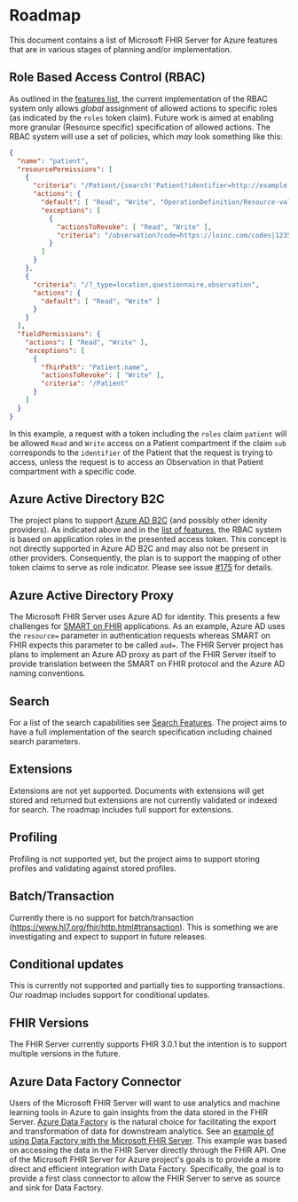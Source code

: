 # Roadmap
This document contains a list of Microsoft FHIR Server for Azure features that are in various stages of planning and/or implementation.

## Role Based Access Control (RBAC)
As outlined in the [features list](Features.md#role-based-access-control), the current implementation of the RBAC system only allows *global* assignment of allowed actions to specific roles (as indicated by the `roles` token claim). Future work is aimed at enabling more granular (Resource specific) specification of allowed actions. The RBAC system will use a set of policies, which *may* look something like this:

```json
{
  "name": "patient",
  "resourcePermissions": [
    {
      "criteria": "/Patient/{search('Patient?identifier=http://example.com/aad|{claims('sub')}', 'id', 3600)}/*",
      "actions": {
        "default": [ "Read", "Write", "OperationDefinition/Resource-validate" ],
        "exceptions": [
          {
            "actionsToRevoke": [ "Read", "Write" ],
            "criteria": "/observation?code=https://loinc.com/codes|1235"
          }
        ]
      }
    },
    {
      "criteria": "/?_type=location,questionnaire,observation",
      "actions": {
        "default": [ "Read", "Write" ]
      }
    }
  ],
  "fieldPermissions": {
    "actions": [ "Read", "Write" ],
    "exceptions": [
      {
        "fhirPath": "Patient.name",
        "actionsToRevoke": [ "Write" ],
        "criteria": "/Patient"
      }
    ]
  }
}
```
In this example, a request with a token including the `roles` claim `patient` will be allowed `Read` and `Write` access on a Patient compartment if the claim `sub` corresponds to the `identifier` of the Patient that the request is trying to access, unless the request is to access an Observation in that Patient compartment with a specific code.

## Azure Active Directory B2C
The project plans to support [Azure AD B2C](https://azure.microsoft.com/en-us/services/active-directory-b2c/) (and possibly other idenity providers). As indicated above and in the [list of features](Features.md#role-based-access-control), the RBAC system is based on application roles in the presented access token. This concept is not directly supported in Azure AD B2C and may also not be present in other providers. Consequently, the plan is to support the mapping of other token claims to serve as role indicator. Please see issue [#175](https://github.com/Microsoft/fhir-server/issues/175) for details.

## Azure Active Directory Proxy
The Microsoft FHIR Server uses Azure AD for identity. This presents a few challenges for [SMART on FHIR](http://docs.smarthealthit.org/) applications. As an example, Azure AD uses the `resource=` parameter in authentication requests whereas SMART on FHIR expects this parameter to be called `aud=`. The FHIR Server project has plans to implement an Azure AD proxy as part of the FHIR Server itself to provide translation between the SMART on FHIR protocol and the Azure AD naming conventions.   

## Search 
For a list of the search capabilities see [Search Features](Features.md#Search). The project aims to have a full implementation of the search specification including chained search parameters. 

## Extensions
Extensions are not yet supported. Documents with extensions will get stored and returned but extensions are not currently validated or indexed for search. The roadmap includes full support for extensions. 

## Profiling
Profiling is not supported yet, but the project aims to support storing profiles and validating against stored profiles.

## Batch/Transaction
Currently there is no support for batch/transaction (https://www.hl7.org/fhir/http.html#transaction). This is something we are investigating and expect to support in future releases.

## Conditional updates
This is currently not supported and partially ties to supporting transactions. Our roadmap includes support for conditional updates.

## FHIR Versions
The FHIR Server currently supports FHIR 3.0.1 but the intention is to support multiple versions in the future.

## Azure Data Factory Connector
Users of the Microsoft FHIR Server will want to use analytics and machine learning tools in Azure to gain insights from the data stored in the FHIR Server. [Azure Data Factory](https://azure.microsoft.com/en-us/services/data-factory/) is the natural choice for facilitating the export and transformation of data for downstream analytics. See an [example of using Data Factory with the Microsoft FHIR Server](https://github.com/hansenms/FhirDemo). This example was based on accessing the data in the FHIR Server directly through the FHIR API. One of the Microsoft FHIR Server for Azure project's goals is to provide a more direct and efficient integration with Data Factory. Specifically, the goal is to provide a first class connector to allow the FHIR Server to serve as source and sink for Data Factory.  
